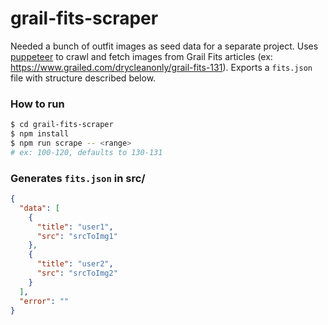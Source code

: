 # grail-fits-scraper
Needed a bunch of outfit images as seed data for a separate project. Uses [puppeteer](https://github.com/GoogleChrome/puppeteer) to crawl and fetch images from Grail Fits articles (ex: https://www.grailed.com/drycleanonly/grail-fits-131). Exports a `fits.json` file with structure described below.

### How to run
```sh
$ cd grail-fits-scraper
$ npm install
$ npm run scrape -- <range> 
# ex: 100-120, defaults to 130-131
```

### Generates `fits.json` in src/
```json
{
  "data": [
    { 
      "title": "user1", 
      "src": "srcToImg1"
    },
    { 
      "title": "user2", 
      "src": "srcToImg2"
    }
  ],
  "error": ""
}
```